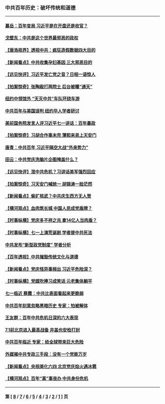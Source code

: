 ### 中共百年历史：破坏传统和道德
---
#### [慕岳：百年变局 习近平是在开盘还是收官？](../../pages/nf1176114/n13206516.md?09100430) 
#### [戈壁东：中共是这个世界最邪恶的政权](../../pages/nf1176114/n13085641.md?09100430) 
#### [【唐浩视界】透视中共：疯狂造假数据四大目的](../../pages/nf1176114/n13080590.md?09100430) 
#### [【新闻看点】中共收集孕妇基因 三大邪恶目的](../../pages/nf1176114/n13077182.md?09100430) 
#### [【远见快评】习近平发亡党之音？日相一语惊人](../../pages/nf1176114/n13074809.md?09100430) 
#### [【拍案惊奇】张陶殴打两院士 后台被曝“通天”](../../pages/nf1176114/n13070496.md?09100430) 
#### [纽约中领馆外 “天灭中共”车队环绕车游](../../pages/nf1176114/n13070693.md?09100430) 
#### [中共百年与美国误判 纽约华人学者研讨](../../pages/nf1176114/n13067969.md?09100430) 
#### [美前国务院发言人评习近平七一讲话：百年暴政](../../pages/nf1176114/n13066986.md?09100430) 
#### [【拍案惊奇】习胡合作事未完 薄熙来弟上天安门](../../pages/nf1176114/n13065867.md?09100430) 
#### [唐青：中共百年 习近平隔空大战“外来势力”](../../pages/nf1176114/n13065976.md?09100430) 
#### [田云：中共党庆洗脑片企图掩盖什么？](../../pages/nf1176114/n13064395.md?09100430) 
#### [【远见快评】泄中共危机？习讲话美军强烈回应](../../pages/nf1176114/n13064269.md?09100430) 
#### [【拍案惊奇】习天安门喊统一 胡锦涛一脸茫然](../../pages/nf1176114/n13063233.md?09100430) 
#### [【新闻看点】偷扩核武？中共庆生西方无人贺](../../pages/nf1176114/n13061263.md?09100430) 
#### [【横河观点】血肉筑长城 中国人民成党盾牌？](../../pages/nf1176114/n13061779.md?09100430) 
#### [【时事纵横】党庆多不祥之兆 拿14亿人当肉盾？](../../pages/nf1176114/n13061709.md?09100430) 
#### [【时事纵横】七一上演荒诞剧 学者提中共死法](../../pages/nf1176114/n13058990.md?09100430) 
#### [中共发布“新型政党制度” 学者分析](../../pages/nf1176114/n13056354.md?09100430) 
#### [【百年透视】中共摧毁传统文化与道德](../../pages/nf1176114/n13057253.md?09100430) 
#### [【新闻看点】党庆怪异事频出 习近平危险深？](../../pages/nf1176114/n13056781.md?09100430) 
#### [【时事纵横】党媒吹捧习成笑话 元老集体躺平](../../pages/nf1176114/n13056792.md?09100430) 
#### [七一临近 蔡霞：中共比表面看起来更脆弱](../../pages/nf1176114/n13056418.md?09100430) 
#### [中共百年刻意忽略黑暗历史 专家：怕被解体](../../pages/nf1176114/n13056056.md?09100430) 
#### [王友群：百年中共危机日深的六大表现](../../pages/nf1176114/n13054263.md?09100430) 
#### [7.1前北京进入最高战备 井盖也安检打封](../../pages/nf1176114/n13053641.md?09100430) 
#### [中共百年临近 专家：给全球带来巨大危险](../../pages/nf1176114/n13053663.md?09100430) 
#### [外媒揭中共专政三手段：没有一个党能万岁](../../pages/nf1176114/n13049352.md?09100430) 
#### [【新闻看点】央视美化六四 北京党庆焰火遇冰雹](../../pages/nf1176114/n13048310.md?09100430) 
#### [【横河观点】百年“喜”事丧办 中共身份危机](../../pages/nf1176114/n13049869.md?09100430) 

---
#### 第 [ [8](./8.md?09100430) / [7](./7.md?09100430) / [6](./6.md?09100430) / [5](./5.md?09100430) / [4](./4.md?09100430) / [3](./3.md?09100430) / [2](./2.md?09100430) / [1](./1.md?09100430) ] 页
